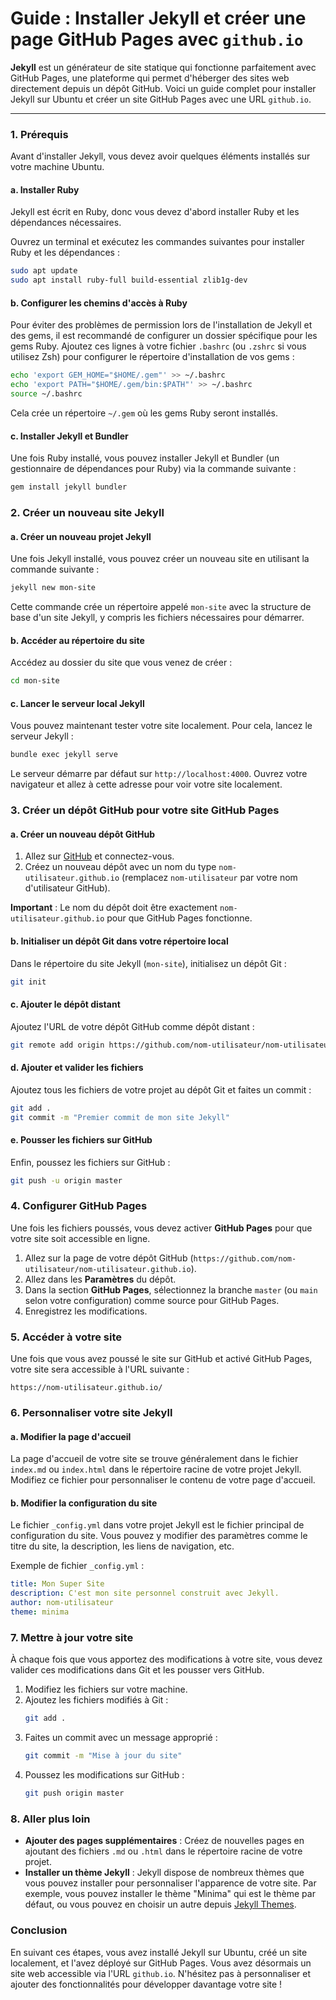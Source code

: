 # Guide : Installer Jekyll et créer une page GitHub Pages avec `github.io`

**Jekyll** est un générateur de site statique qui fonctionne parfaitement avec GitHub Pages, une plateforme qui permet d'héberger des sites web directement depuis un dépôt GitHub. Voici un guide complet pour installer Jekyll sur Ubuntu et créer un site GitHub Pages avec une URL `github.io`.

---

### 1. Prérequis

Avant d'installer Jekyll, vous devez avoir quelques éléments installés sur votre machine Ubuntu.

#### a. Installer Ruby

Jekyll est écrit en Ruby, donc vous devez d'abord installer Ruby et les dépendances nécessaires.

Ouvrez un terminal et exécutez les commandes suivantes pour installer Ruby et les dépendances :

```bash
sudo apt update
sudo apt install ruby-full build-essential zlib1g-dev
```

#### b. Configurer les chemins d'accès à Ruby

Pour éviter des problèmes de permission lors de l'installation de Jekyll et des gems, il est recommandé de configurer un dossier spécifique pour les gems Ruby. Ajoutez ces lignes à votre fichier `.bashrc` (ou `.zshrc` si vous utilisez Zsh) pour configurer le répertoire d'installation de vos gems :

```bash
echo 'export GEM_HOME="$HOME/.gem"' >> ~/.bashrc
echo 'export PATH="$HOME/.gem/bin:$PATH"' >> ~/.bashrc
source ~/.bashrc
```

Cela crée un répertoire `~/.gem` où les gems Ruby seront installés.

#### c. Installer Jekyll et Bundler

Une fois Ruby installé, vous pouvez installer Jekyll et Bundler (un gestionnaire de dépendances pour Ruby) via la commande suivante :

```bash
gem install jekyll bundler
```

### 2. Créer un nouveau site Jekyll

#### a. Créer un nouveau projet Jekyll

Une fois Jekyll installé, vous pouvez créer un nouveau site en utilisant la commande suivante :

```bash
jekyll new mon-site
```

Cette commande crée un répertoire appelé `mon-site` avec la structure de base d'un site Jekyll, y compris les fichiers nécessaires pour démarrer. 

#### b. Accéder au répertoire du site

Accédez au dossier du site que vous venez de créer :

```bash
cd mon-site
```

#### c. Lancer le serveur local Jekyll

Vous pouvez maintenant tester votre site localement. Pour cela, lancez le serveur Jekyll :

```bash
bundle exec jekyll serve
```

Le serveur démarre par défaut sur `http://localhost:4000`. Ouvrez votre navigateur et allez à cette adresse pour voir votre site localement.

### 3. Créer un dépôt GitHub pour votre site GitHub Pages

#### a. Créer un nouveau dépôt GitHub

1. Allez sur [GitHub](https://github.com/) et connectez-vous.
2. Créez un nouveau dépôt avec un nom du type `nom-utilisateur.github.io` (remplacez `nom-utilisateur` par votre nom d'utilisateur GitHub).

**Important** : Le nom du dépôt doit être exactement `nom-utilisateur.github.io` pour que GitHub Pages fonctionne.

#### b. Initialiser un dépôt Git dans votre répertoire local

Dans le répertoire du site Jekyll (`mon-site`), initialisez un dépôt Git :

```bash
git init
```

#### c. Ajouter le dépôt distant

Ajoutez l'URL de votre dépôt GitHub comme dépôt distant :

```bash
git remote add origin https://github.com/nom-utilisateur/nom-utilisateur.github.io.git
```

#### d. Ajouter et valider les fichiers

Ajoutez tous les fichiers de votre projet au dépôt Git et faites un commit :

```bash
git add .
git commit -m "Premier commit de mon site Jekyll"
```

#### e. Pousser les fichiers sur GitHub

Enfin, poussez les fichiers sur GitHub :

```bash
git push -u origin master
```

### 4. Configurer GitHub Pages

Une fois les fichiers poussés, vous devez activer **GitHub Pages** pour que votre site soit accessible en ligne.

1. Allez sur la page de votre dépôt GitHub (`https://github.com/nom-utilisateur/nom-utilisateur.github.io`).
2. Allez dans les **Paramètres** du dépôt.
3. Dans la section **GitHub Pages**, sélectionnez la branche `master` (ou `main` selon votre configuration) comme source pour GitHub Pages.
4. Enregistrez les modifications.

### 5. Accéder à votre site

Une fois que vous avez poussé le site sur GitHub et activé GitHub Pages, votre site sera accessible à l'URL suivante :

```
https://nom-utilisateur.github.io/
```

### 6. Personnaliser votre site Jekyll

#### a. Modifier la page d'accueil

La page d'accueil de votre site se trouve généralement dans le fichier `index.md` ou `index.html` dans le répertoire racine de votre projet Jekyll. Modifiez ce fichier pour personnaliser le contenu de votre page d'accueil.

#### b. Modifier la configuration du site

Le fichier `_config.yml` dans votre projet Jekyll est le fichier principal de configuration du site. Vous pouvez y modifier des paramètres comme le titre du site, la description, les liens de navigation, etc.

Exemple de fichier `_config.yml` :

```yaml
title: Mon Super Site
description: C'est mon site personnel construit avec Jekyll.
author: nom-utilisateur
theme: minima
```

### 7. Mettre à jour votre site

À chaque fois que vous apportez des modifications à votre site, vous devez valider ces modifications dans Git et les pousser vers GitHub.

1. Modifiez les fichiers sur votre machine.
2. Ajoutez les fichiers modifiés à Git :
   ```bash
   git add .
   ```
3. Faites un commit avec un message approprié :
   ```bash
   git commit -m "Mise à jour du site"
   ```
4. Poussez les modifications sur GitHub :
   ```bash
   git push origin master
   ```

### 8. Aller plus loin

- **Ajouter des pages supplémentaires** : Créez de nouvelles pages en ajoutant des fichiers `.md` ou `.html` dans le répertoire racine de votre projet.
- **Installer un thème Jekyll** : Jekyll dispose de nombreux thèmes que vous pouvez installer pour personnaliser l'apparence de votre site. Par exemple, vous pouvez installer le thème "Minima" qui est le thème par défaut, ou vous pouvez en choisir un autre depuis [Jekyll Themes](https://jekyllthemes.io/).

### Conclusion

En suivant ces étapes, vous avez installé Jekyll sur Ubuntu, créé un site localement, et l'avez déployé sur GitHub Pages. Vous avez désormais un site web accessible via l'URL `github.io`. N'hésitez pas à personnaliser et ajouter des fonctionnalités pour développer davantage votre site !
